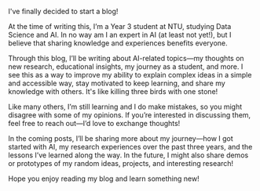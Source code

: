 I've finally decided to start a blog!

At the time of writing this, I’m a Year 3 student at NTU, studying Data Science and AI. In no way am I an expert in AI (at least not yet!), but I believe that sharing knowledge and experiences benefits everyone.

Through this blog, I’ll be writing about AI-related topics—my thoughts on new research, educational insights, my journey as a student, and more. I see this as a way to improve my ability to explain complex ideas in a simple and accessible way, stay motivated to keep learning, and share my knowledge with others. It's like killing three birds with one stone!

Like many others, I’m still learning and I do make mistakes, so you might disagree with some of my opinions. If you’re interested in discussing them, feel free to reach out—I’d love to exchange thoughts!

In the coming posts, I’ll be sharing more about my journey—how I got started with AI, my research experiences over the past three years, and the lessons I’ve learned along the way. In the future, I might also share demos or prototypes of my random ideas, projects, and interesting research!

Hope you enjoy reading my blog and learn something new!

